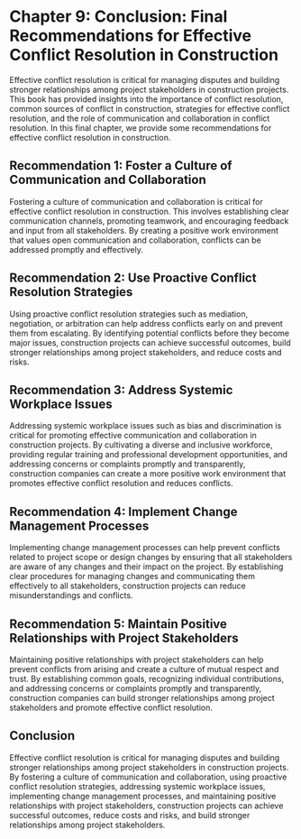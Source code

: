 Chapter 9: Conclusion: Final Recommendations for Effective Conflict Resolution in Construction
==============================================================================================

Effective conflict resolution is critical for managing disputes and building stronger relationships among project stakeholders in construction projects. This book has provided insights into the importance of conflict resolution, common sources of conflict in construction, strategies for effective conflict resolution, and the role of communication and collaboration in conflict resolution. In this final chapter, we provide some recommendations for effective conflict resolution in construction.

Recommendation 1: Foster a Culture of Communication and Collaboration
---------------------------------------------------------------------

Fostering a culture of communication and collaboration is critical for effective conflict resolution in construction. This involves establishing clear communication channels, promoting teamwork, and encouraging feedback and input from all stakeholders. By creating a positive work environment that values open communication and collaboration, conflicts can be addressed promptly and effectively.

Recommendation 2: Use Proactive Conflict Resolution Strategies
--------------------------------------------------------------

Using proactive conflict resolution strategies such as mediation, negotiation, or arbitration can help address conflicts early on and prevent them from escalating. By identifying potential conflicts before they become major issues, construction projects can achieve successful outcomes, build stronger relationships among project stakeholders, and reduce costs and risks.

Recommendation 3: Address Systemic Workplace Issues
---------------------------------------------------

Addressing systemic workplace issues such as bias and discrimination is critical for promoting effective communication and collaboration in construction projects. By cultivating a diverse and inclusive workforce, providing regular training and professional development opportunities, and addressing concerns or complaints promptly and transparently, construction companies can create a more positive work environment that promotes effective conflict resolution and reduces conflicts.

Recommendation 4: Implement Change Management Processes
-------------------------------------------------------

Implementing change management processes can help prevent conflicts related to project scope or design changes by ensuring that all stakeholders are aware of any changes and their impact on the project. By establishing clear procedures for managing changes and communicating them effectively to all stakeholders, construction projects can reduce misunderstandings and conflicts.

Recommendation 5: Maintain Positive Relationships with Project Stakeholders
---------------------------------------------------------------------------

Maintaining positive relationships with project stakeholders can help prevent conflicts from arising and create a culture of mutual respect and trust. By establishing common goals, recognizing individual contributions, and addressing concerns or complaints promptly and transparently, construction companies can build stronger relationships among project stakeholders and promote effective conflict resolution.

Conclusion
----------

Effective conflict resolution is critical for managing disputes and building stronger relationships among project stakeholders in construction projects. By fostering a culture of communication and collaboration, using proactive conflict resolution strategies, addressing systemic workplace issues, implementing change management processes, and maintaining positive relationships with project stakeholders, construction projects can achieve successful outcomes, reduce costs and risks, and build stronger relationships among project stakeholders.


